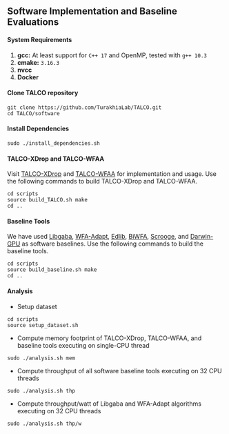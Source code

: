 ## Software Implementation and Baseline Evaluations

#### System Requirements
1. **gcc:** At least support for `C++ 17` and OpenMP, tested with `g++ 10.3`
2. **cmake:** `3.16.3`
3. **nvcc**
3. **Docker**

<!-- #### 1. Use Pre-built Docker image 
We provide a pre-built docker image with all necessary tools installed in it for baseline evaluation. 
```
docker run -it -v /sys/fs/cgroup:/sys/fs/cgroup:rw swalia14/talco:latest
# Inside Docker
cd /
git clone https://github.com/TurakhiaLab/TALCO.git
cd TALCO/software
``` -->

#### Clone TALCO repository
```
git clone https://github.com/TurakhiaLab/TALCO.git
cd TALCO/software
```

#### Install Dependencies
```
sudo ./install_dependencies.sh
```

#### TALCO-XDrop and TALCO-WFAA
Visit [TALCO-XDrop](TALCO-XDrop/) and [TALCO-WFAA](TALCO-WFAA/) for implementation and usage. Use the following commands to build TALCO-XDrop and TALCO-WFAA.
```
cd scripts
source build_TALCO.sh make
cd ..
```

#### Baseline Tools
We have used [Libgaba](https://github.com/ocxtal/libgaba), [WFA-Adapt](https://github.com/smarco/WFA2-lib), [Edlib](https://github.com/Martinsos/edlib), [BiWFA](https://github.com/smarco/BiWFA-paper), [Scrooge](https://github.com/CMU-SAFARI/Scrooge), and [Darwin-GPU](https://github.com/Tongdongq/darwin-gpu) as software baselines. Use the following commands to build the baseline tools. 
```
cd scripts
source build_baseline.sh make
cd ..
```

#### Analysis
* Setup dataset
```
cd scripts
source setup_dataset.sh
```
* Compute memory footprint of TALCO-XDrop, TALCO-WFAA, and baseline tools executing on single-CPU thread
``` 
sudo ./analysis.sh mem
```

* Compute throughput of all software baseline tools executing on 32 CPU threads
``` 
sudo ./analysis.sh thp
```

* Compute throughput/watt of Libgaba and WFA-Adapt algorithms executing on 32 CPU threads
``` 
sudo ./analysis.sh thp/w
```